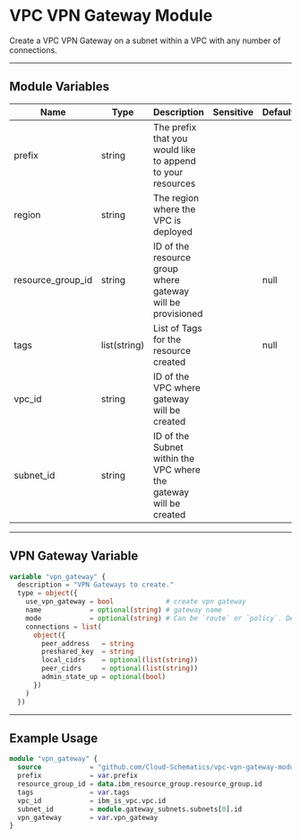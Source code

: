# VPC VPN Gateway Module

Create a VPC VPN Gateway on a subnet within a VPC with any number of connections.

---

## Module Variables

Name                                | Type                                                        | Description                                                                                                       | Sensitive | Default
----------------------------------- | ----------------------------------------------------------- | ----------------------------------------------------------------------------------------------------------------- | --------- | ---------------------------------------------
prefix                              | string                                                      | The prefix that you would like to append to your resources                                                        |           | 
region                              | string                                                      | The region where the VPC is deployed                                                                            |           | 
resource_group_id                   | string                                                      | ID of the resource group where gateway will be provisioned                                                        |           | null
tags                                | list(string)                                                | List of Tags for the resource created                                                                             |           | null
vpc_id                              | string                                                      | ID of the VPC where gateway will be created                                                                       |           | 
subnet_id                           | string                                                      | ID of the Subnet within the VPC where the gateway will be created |  | 

---

## VPN Gateway Variable

```terraform
variable "vpn_gateway" {
  description = "VPN Gateways to create."
  type = object({
    use_vpn_gateway = bool             # create vpn gateway
    name            = optional(string) # gateway name
    mode            = optional(string) # Can be `route` or `policy`. Default is `route`
    connections = list(
      object({
        peer_address   = string
        preshared_key  = string
        local_cidrs    = optional(list(string))
        peer_cidrs     = optional(list(string))
        admin_state_up = optional(bool)
      })
    )
  })
```

---

## Example Usage

```terraform
module "vpn_gateway" {
  source            = "github.com/Cloud-Schematics/vpc-vpn-gateway-module"
  prefix            = var.prefix
  resource_group_id = data.ibm_resource_group.resource_group.id
  tags              = var.tags
  vpc_id            = ibm_is_vpc.vpc.id
  subnet_id         = module.gateway_subnets.subnets[0].id
  vpn_gateway       = var.vpn_gateway
}
```